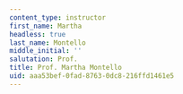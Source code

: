 ```yaml
---
content_type: instructor
first_name: Martha
headless: true
last_name: Montello
middle_initial: ''
salutation: Prof.
title: Prof. Martha Montello
uid: aaa53bef-0fad-8763-0dc8-216ffd1461e5
---
```

